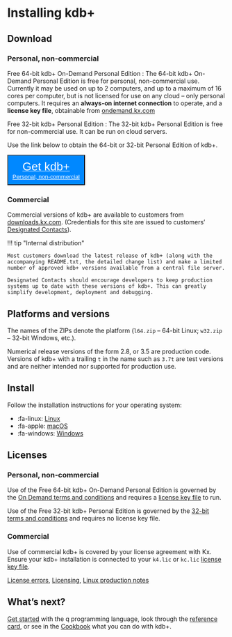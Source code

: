 # Installing kdb+


## <i class="fa fa-download"></i> Download

### Personal, non-commercial

Free 64-bit kdb+ On-Demand Personal Edition
: The 64-bit kdb+ On-Demand Personal Edition is free for personal, non-commercial use. Currently it may be used on up to 2 computers, and up to a maximum of 16 cores per computer, but is not licensed for use on any cloud – only personal computers. It requires an **always-on internet connection** to operate, and a **license key file**, obtainable from [ondemand.kx.com](https://ondemand.kx.com/)

Free 32-bit kdb+ Personal Edition
: The 32-bit kdb+ Personal Edition is free for non-commercial use. It can be run on cloud servers.

Use the link below to obtain the 64-bit or 32-bit Personal Edition of kdb+.

<button style="background: #0088ff; padding: 10px;" type="button">
  <a href="https://kx.com/connect-with-us/download/" style="color: white">
    <span style="font-size: 2em"><i class="fa fa-download"></i> Get kdb+</span><br/>Personal, non-commercial
    <i class="fa fa-linux"></i>
      <i class="fa fa-apple"></i>
      <i class="fa fa-windows"></i>
  </a>
</button>


### Commercial 

Commercial versions of kdb+ are available to customers from [downloads.kx.com](https://downloads.kx.com). (Credentials for this site are issued to customers’ [Designated Contacts](/tutorials/licensing/#obtain-a-license-key-file)). 

!!! tip "Internal distribution"

    Most customers download the latest release of kdb+ (along with the accompanying README.txt, the detailed change list) and make a limited number of approved kdb+ versions available from a central file server. 

    Designated Contacts should encourage developers to keep production systems up to date with these versions of kdb+. This can greatly simplify development, deployment and debugging.


## Platforms and versions

The names of the ZIPs denote the platform (`l64.zip` – 64-bit Linux; `w32.zip` – 32-bit Windows, etc.).

Numerical release versions of the form 2.8, or 3.5 are production code. Versions of kdb+ with a trailing `t` in the name such as `3.7t` are test versions and are neither intended nor supported for production use.


## Install

Follow the installation instructions for your operating system:

-   :fa-linux: [Linux](linux)
-   :fa-apple: [macOS](macos)
-   :fa-windows: [Windows](windows)


## Licenses

### Personal, non-commercial

Use of the Free 64-bit kdb+ On-Demand Personal Edition is governed by the [On Demand terms and conditions](https://ondemand.kx.com/) and requires a [license key file](/tutorials/licensing) to run.

Use of the Free 32-bit kdb+ Personal Edition is governed by the [32-bit terms and conditions](https://kx.com/download) and requires no license key file.


### Commercial

Use of commercial kdb+ is covered by your license agreement with Kx.
Ensure your kdb+ installation is connected to your `k4.lic` or `kc.lic` [license key file](/tutorials/licensing).

<i class="fa fa-hand-o-right"></i> [License errors](/ref/error-list/#license-errors), [Licensing](/tutorials/licensing), [Linux production notes](/cookbook/linux-production)


## <i class="fa fa-hand-o-right"></i> What’s next?

[Get started](/learn) with the q programming language, look through the [reference card](/ref/card), or see in the [Cookbook](/cookbook)  what you can do with kdb+.


